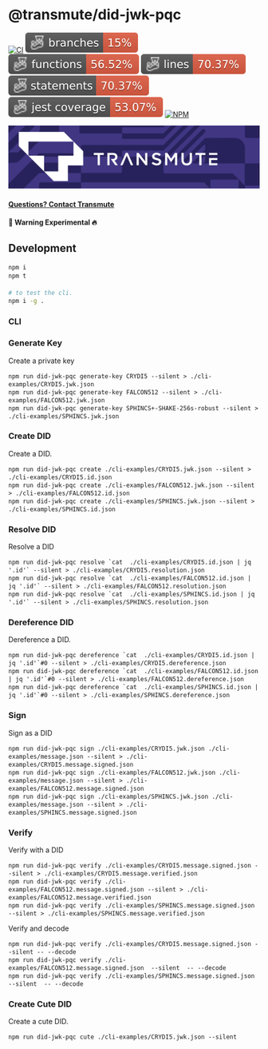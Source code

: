 # @transmute/did-jwk-pqc

[![CI](https://github.com/transmute-industries/did-jwk-pqc/actions/workflows/ci.yml/badge.svg)](https://github.com/transmute-industries/did-jwk-pqc/actions/workflows/ci.yml)
![Branches](./badges/coverage-branches.svg)
![Functions](./badges/coverage-functions.svg)
![Lines](./badges/coverage-lines.svg)
![Statements](./badges/coverage-statements.svg)
![Jest coverage](./badges/coverage-jest%20coverage.svg)
[![NPM](https://nodei.co/npm/@transmute/did-jwk-pqc.png?mini=true)](https://npmjs.org/package/@transmute/did-jwk-pqc)

<img src="./transmute-banner.png" />

#### [Questions? Contact Transmute](https://transmute.typeform.com/to/RshfIw?typeform-source=did-eqt)

#### 🚧 Warning Experimental 🔥

## Development

```bash
npm i
npm t

# to test the cli.
npm i -g .
```

### CLI

### Generate Key

Create a private key

```
npm run did-jwk-pqc generate-key CRYDI5 --silent > ./cli-examples/CRYDI5.jwk.json
npm run did-jwk-pqc generate-key FALCON512 --silent > ./cli-examples/FALCON512.jwk.json
npm run did-jwk-pqc generate-key SPHINCS+-SHAKE-256s-robust --silent > ./cli-examples/SPHINCS.jwk.json
```

### Create DID

Create a DID.

```
npm run did-jwk-pqc create ./cli-examples/CRYDI5.jwk.json --silent > ./cli-examples/CRYDI5.id.json
npm run did-jwk-pqc create ./cli-examples/FALCON512.jwk.json --silent > ./cli-examples/FALCON512.id.json
npm run did-jwk-pqc create ./cli-examples/SPHINCS.jwk.json --silent > ./cli-examples/SPHINCS.id.json
```

### Resolve DID

Resolve a DID

```
npm run did-jwk-pqc resolve `cat  ./cli-examples/CRYDI5.id.json | jq '.id'` --silent > ./cli-examples/CRYDI5.resolution.json
npm run did-jwk-pqc resolve `cat  ./cli-examples/FALCON512.id.json | jq '.id'` --silent > ./cli-examples/FALCON512.resolution.json
npm run did-jwk-pqc resolve `cat  ./cli-examples/SPHINCS.id.json | jq '.id'` --silent > ./cli-examples/SPHINCS.resolution.json
```

### Dereference DID

Dereference a DID.

```
npm run did-jwk-pqc dereference `cat  ./cli-examples/CRYDI5.id.json | jq '.id'`#0 --silent > ./cli-examples/CRYDI5.dereference.json
npm run did-jwk-pqc dereference `cat  ./cli-examples/FALCON512.id.json | jq '.id'`#0 --silent > ./cli-examples/FALCON512.dereference.json
npm run did-jwk-pqc dereference `cat  ./cli-examples/SPHINCS.id.json | jq '.id'`#0 --silent > ./cli-examples/SPHINCS.dereference.json
```

### Sign

Sign as a DID

```
npm run did-jwk-pqc sign ./cli-examples/CRYDI5.jwk.json ./cli-examples/message.json --silent > ./cli-examples/CRYDI5.message.signed.json
npm run did-jwk-pqc sign ./cli-examples/FALCON512.jwk.json ./cli-examples/message.json --silent > ./cli-examples/FALCON512.message.signed.json
npm run did-jwk-pqc sign ./cli-examples/SPHINCS.jwk.json ./cli-examples/message.json --silent > ./cli-examples/SPHINCS.message.signed.json
```

### Verify

Verify with a DID

```
npm run did-jwk-pqc verify ./cli-examples/CRYDI5.message.signed.json --silent > ./cli-examples/CRYDI5.message.verified.json
npm run did-jwk-pqc verify ./cli-examples/FALCON512.message.signed.json --silent > ./cli-examples/FALCON512.message.verified.json
npm run did-jwk-pqc verify ./cli-examples/SPHINCS.message.signed.json --silent > ./cli-examples/SPHINCS.message.verified.json
```

Verify and decode

```
npm run did-jwk-pqc verify ./cli-examples/CRYDI5.message.signed.json --silent -- --decode
npm run did-jwk-pqc verify ./cli-examples/FALCON512.message.signed.json  --silent  -- --decode
npm run did-jwk-pqc verify ./cli-examples/SPHINCS.message.signed.json  --silent  -- --decode
```

### Create Cute DID

Create a cute DID.

```
npm run did-jwk-pqc cute ./cli-examples/CRYDI5.jwk.json --silent
```

<!--

```bash
npm i @or13/did-jwk --save

# install cli globally
npm i -g @or13/did-jwk
```

## Use

### CLI

### Generate Key

```
did-jwk generate-key EdDSA
```

### Generate For Purpose

```
did-jwk generate-for authenticity
did-jwk generate-for privacy
```

### Sign & Verify

```
did-jwk generate-for authenticity > k0.json
echo '{"message": "hello"}' > m0.json
did-jwk sign ./k0.json ./m0.json > m0.signed.json
did-jwk verify ./m0.signed.json --decode
```

### Encrypt & Decrypt

```
did-jwk generate-for privacy > k1.json
echo '{"message": "hello"}' > m0.json
did-jwk create ./k1.json > recipient_id.json
did-jwk encrypt `cat  ./recipient_id.json | jq '.id'` ./m0.json > m0.encrypted.json
did-jwk decrypt ./k1.json ./m0.encrypted.json  --decode
```

-->
